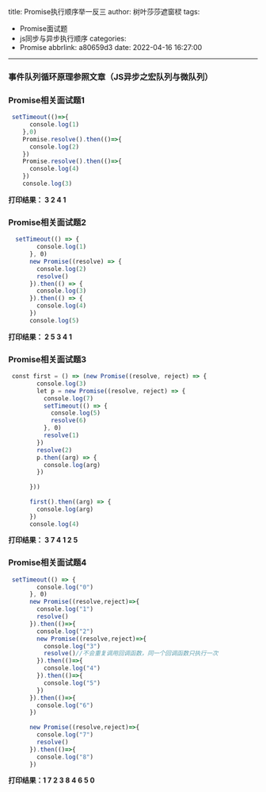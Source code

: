 title: Promise执行顺序举一反三
author: 树叶莎莎遮窗棂
tags:
  - Promise面试题
  - js同步与异步执行顺序
categories:
  - Promise
abbrlink: a80659d3
date: 2022-04-16 16:27:00
---
### 事件队列循环原理参照文章（JS异步之宏队列与微队列）
### Promise相关面试题1

```javascript
 setTimeout(()=>{
      console.log(1)
    },0)
    Promise.resolve().then(()=>{
      console.log(2)
    })
    Promise.resolve().then(()=>{
      console.log(4)
    })
    console.log(3)
```
**打印结果： 3 2 4 1**

<!-- more -->

### Promise相关面试题2

```javascript
  setTimeout(() => {
        console.log(1)
      }, 0)
      new Promise((resolve) => {
        console.log(2)
        resolve()
      }).then(() => {
        console.log(3)
      }).then(() => {
        console.log(4)
      })
      console.log(5)
```
**打印结果： 2 5 3 4 1**


### Promise相关面试题3

```javascript
 const first = () => (new Promise((resolve, reject) => {
        console.log(3)
        let p = new Promise((resolve, reject) => {
          console.log(7)
          setTimeout(() => {
            console.log(5)
            resolve(6)
          }, 0)
          resolve(1)
        })
        resolve(2)
        p.then((arg) => {
          console.log(arg)
        })
    
      }))
    
      first().then((arg) => {
        console.log(arg)
      })
      console.log(4)
```
**打印结果： 3 7 4 1 2 5**


### Promise相关面试题4

```javascript
 setTimeout(() => {
        console.log("0")
      }, 0)
      new Promise((resolve,reject)=>{
        console.log("1")
        resolve()
      }).then(()=>{        
        console.log("2")
        new Promise((resolve,reject)=>{
          console.log("3")
          resolve()//不会重复调用回调函数，同一个回调函数只执行一次
        }).then(()=>{      
          console.log("4")
        }).then(()=>{       
          console.log("5")
        })
      }).then(()=>{  
        console.log("6")
      })
    
      new Promise((resolve,reject)=>{
        console.log("7")
        resolve()
      }).then(()=>{         
        console.log("8")
      })
```
**打印结果：1 7 2 3 8 4 6 5 0**